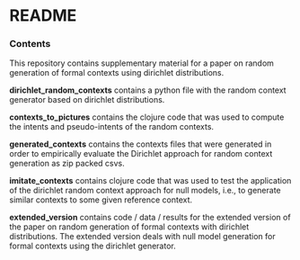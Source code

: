 # README

### Contents

This repository contains supplementary material for a paper on random generation of formal contexts using dirichlet distributions.

**dirichlet_random_contexts** contains a python file with the random context generator based on dirichlet distributions.

**contexts_to_pictures** contains the clojure code that was used to compute the intents and pseudo-intents of the random contexts.

**generated_contexts** contains the contexts files that were generated in order to empirically evaluate the Dirichlet approach for random context generation as zip packed csvs.

**imitate_contexts** contains clojure code that was used to test the application of the dirichlet random context approach for null models, i.e., to generate similar contexts to some given reference context.

**extended_version** contains code / data / results for the extended version of the paper on random generation of formal contexts with dirichlet distributions. The extended version deals with null model generation for formal contexts using the dirichlet generator.
